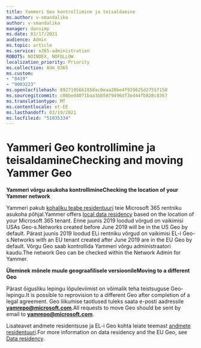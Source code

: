 ```yaml
---
title: Yammeri Geo kontrollimine ja teisaldamine
ms.author: v-smandalika
author: v-smandalika
manager: dansimp
ms.date: 03/17/2021
audience: Admin
ms.topic: article
ms.service: o365-administration
ROBOTS: NOINDEX, NOFOLLOW
localization_priority: Priority
ms.collection: Adm_O365
ms.custom:
- "8419"
- "9003223"
ms.openlocfilehash: 89271956b1858ac0eaa20be4f929625d2755f158
ms.sourcegitcommit: c08bed4071baa3bb5879496df3ed44fb828c8367
ms.translationtype: MT
ms.contentlocale: et-EE
ms.lasthandoff: 03/19/2021
ms.locfileid: "51035334"
---
```

# <a name="checking-and-moving-yammer-geo"></a><span data-ttu-id="8f086-102">Yammeri Geo kontrollimine ja teisaldamine</span><span class="sxs-lookup"><span data-stu-id="8f086-102">Checking and moving Yammer Geo</span></span>

<span data-ttu-id="8f086-103">**Yammeri võrgu asukoha kontrollimine**</span><span class="sxs-lookup"><span data-stu-id="8f086-103">**Checking the location of your Yammer network**</span></span>

<span data-ttu-id="8f086-104">Yammeri pakub [kohaliku teabe residentuuri](https://docs.microsoft.com/yammer/manage-security-and-compliance/data-residency) teie Microsoft 365 rentniku asukoha põhjal.</span><span class="sxs-lookup"><span data-stu-id="8f086-104">Yammer offers [local data residency](https://docs.microsoft.com/yammer/manage-security-and-compliance/data-residency) based on the location of your Microsoft 365 tenant.</span></span> <span data-ttu-id="8f086-105">Enne juunis 2019 loodud võrgud on vaikimisi USAs Geo-s.</span><span class="sxs-lookup"><span data-stu-id="8f086-105">Networks created before June 2019 will be in the US Geo by default.</span></span> <span data-ttu-id="8f086-106">Pärast juunis 2019 loodud ELi rentniku võrgud on vaikimisi EL-i Geo-s.</span><span class="sxs-lookup"><span data-stu-id="8f086-106">Networks with an EU tenant created after June 2019 are in the EU Geo by default.</span></span> <span data-ttu-id="8f086-107">Võrgu Geo saab kontrollida Yammeri võrgu administraatori kaudu.</span><span class="sxs-lookup"><span data-stu-id="8f086-107">The network Geo can be checked within the Network Admin for Yammer.</span></span>

<span data-ttu-id="8f086-108">**Üleminek mõnele muule geograafilisele versioonile**</span><span class="sxs-lookup"><span data-stu-id="8f086-108">**Moving to a different Geo**</span></span>

<span data-ttu-id="8f086-109">Pärast õigusliku lepingu lõpuleviimist on võimalik teha teistsuguse Geo-lepingu.</span><span class="sxs-lookup"><span data-stu-id="8f086-109">It is possible to reprovision to a different Geo after completion of a legal agreement.</span></span> <span data-ttu-id="8f086-110">Geo liikumise taotlused tuleks saata e-posti aadressile **yamrepo@microsoft.com**.</span><span class="sxs-lookup"><span data-stu-id="8f086-110">All requests to move Geo should be sent by email to **yamrepo@microsoft.com**.</span></span>

<span data-ttu-id="8f086-111">Lisateavet andmete residentsuse ja EL-i Geo kohta leiate teemast [andmete residentuuri](https://docs.microsoft.com/yammer/manage-security-and-compliance/data-residency).</span><span class="sxs-lookup"><span data-stu-id="8f086-111">For more information on data residency and the EU Geo, see [Data residency](https://docs.microsoft.com/yammer/manage-security-and-compliance/data-residency).</span></span>

